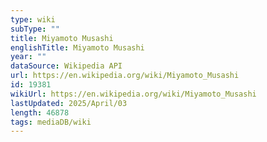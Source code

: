 ```yaml
---
type: wiki
subType: ""
title: Miyamoto Musashi
englishTitle: Miyamoto Musashi
year: ""
dataSource: Wikipedia API
url: https://en.wikipedia.org/wiki/Miyamoto_Musashi
id: 19381
wikiUrl: https://en.wikipedia.org/wiki/Miyamoto_Musashi
lastUpdated: 2025/April/03
length: 46878
tags: mediaDB/wiki
---
```

